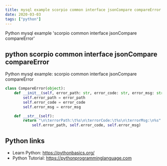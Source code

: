 ```yaml
---
title: mysql example scorpio common interface jsonCompare compareError (snippet)
date: 2020-03-03
tags: ["python"]
---
```

Python mysql example 'scorpio common interface jsonCompare compareError'


## python scorpio common interface jsonCompare compareError

Python mysql example: scorpio common interface jsonCompare compareError

```python
class CompareError(object):
    def __init__(self, error_path: str, error_code: str, error_msg: str):
        self.error_path = error_path
        self.error_code = error_code
        self.error_msg = error_msg

    def __str__(self):
        return "\n\terrorPath:\t%s\n\terrorCode:\t%s\n\terrorMsg:\n%s" % (
            self.error_path, self.error_code, self.error_msg)


```

## Python links

- Learn Python: https://pythonbasics.org/
- Python Tutorial: https://pythonprogramminglanguage.com
